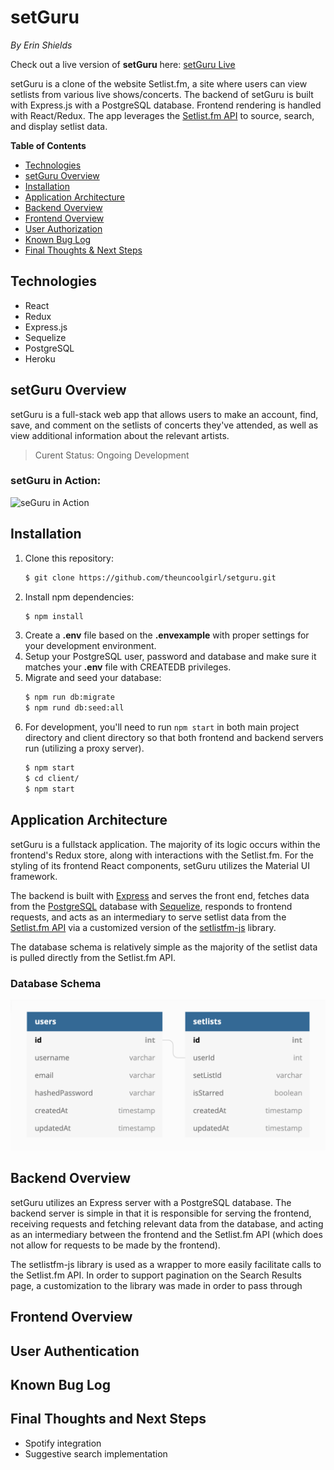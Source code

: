 # setGuru

*By Erin Shields*

Check out a live version of **setGuru** here: [setGuru Live](http://setguru.herokuapp.com)

setGuru is a clone of the website Setlist.fm, a site where users can view setlists from various live shows/concerts. The backend of setGuru is built with Express.js with a PostgreSQL database. Frontend rendering is handled with React/Redux. The app leverages the [Setlist.fm API](https://api.setlist.fm/docs/1.0/index.html) to source, search, and display setlist data. 

**Table of Contents**
* [Technologies](#technologies)
* [setGuru Overview](#setguru-overview)
* [Installation](#installation)
* [Application Architecture](#application-architecture)
* [Backend Overview](#backend-overview)
* [Frontend Overview](#frontend-overview)
* [User Authorization](#user-authentication)
* [Known Bug Log](#known-bug-log)
* [Final Thoughts & Next Steps](#final-thoughts-and-next-steps)

## Technologies
* React
* Redux
* Express.js
* Sequelize
* PostgreSQL
* Heroku

## setGuru Overview

setGuru is a full-stack web app that allows users to make an account, find, save, and comment on the setlists of concerts they've attended, as well as view additional information about the relevant artists.

> Curent Status: Ongoing Development

### setGuru in Action:
![seGuru in Action](./client/public/SetGuru-Demo-20210104.gif)

## Installation
1. Clone this repository:
    ```bash
    $ git clone https://github.com/theuncoolgirl/setguru.git
    ```
2. Install npm dependencies:
    ```bash
    $ npm install
    ```
3. Create a **.env** file based on the **.envexample** with proper settings for your development environment.
4. Setup your PostgreSQL user, password and database and make sure it matches your **.env** file with CREATEDB privileges.
5. Migrate and seed your database:
    ```bash
    $ npm run db:migrate
    $ npm rund db:seed:all
    ```
6. For development, you'll need to run `npm start` in both main project directory and client directory so that both frontend and backend servers run (utilizing a proxy server). 
    ```bash
    $ npm start
    $ cd client/
    $ npm start
    ```

## Application Architecture
setGuru is a fullstack application. The majority of its logic occurs within the frontend's Redux store, along with interactions with the Setlist.fm. For the styling of its frontend React components, setGuru utilizes the Material UI framework.

The backend is built with [Express](https://expressjs.com/) and serves the front end, fetches data from the [PostgreSQL](https://www.postgresql.org/) database with [Sequelize](https://sequelize.org/master/manual/model-querying-basics.html), responds to frontend requests, and acts as an intermediary to serve setlist data from the [Setlist.fm API](https://api.setlist.fm/docs/1.0/index.html) via a customized version of the [setlistfm-js](https://www.npmjs.com/package/setlistfm-js) library. 

The database schema is relatively simple as the majority of the setlist data is pulled directly from the Setlist.fm API.

### Database Schema
![seGuru Database Schema](./client/public/datbaseSchema.png)

## Backend Overview
setGuru utilizes an Express server with a PostgreSQL database. The backend server is simple in that it is responsible for serving the frontend, receiving requests and fetching relevant data from the database, and acting as an intermediary between the frontend and the Setlist.fm API (which does not allow for requests to be made by the frontend). 

The setlistfm-js library is used as a wrapper to more easily facilitate calls to the Setlist.fm API. In order to support pagination on the Search Results page, a customization to the library was made in order to pass through 

## Frontend Overview

## User Authentication

## Known Bug Log

## Final Thoughts and Next Steps
* Spotify integration
* Suggestive search implementation



